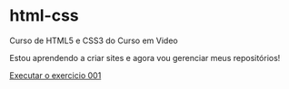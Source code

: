# html-css
Curso de HTML5 e CSS3 do Curso em Video

Estou aprendendo a criar sites e agora vou gerenciar meus repositórios!

<a href="https://devjoao-victor.github.io/html-css/exercicios/ex001/index.html">Executar o exercicio 001